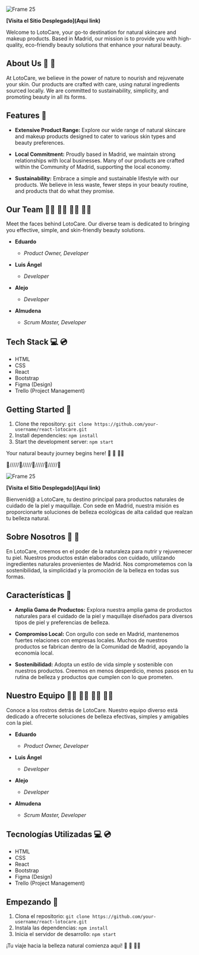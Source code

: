![Frame 25](https://github.com/eduardof5sg/react-lotocare/assets/149384086/46149a22-6b9e-4195-aa2c-24ff6c656ca3)

**[Visita el Sitio Desplegado](Aqui link)**

Welcome to LotoCare, your go-to destination for natural skincare and makeup products. Based in Madrid, our mission is to provide you with high-quality, eco-friendly beauty solutions that enhance your natural beauty.

## About Us :seedling: :herb:

At LotoCare, we believe in the power of nature to nourish and rejuvenate your skin. Our products are crafted with care, using natural ingredients sourced locally. We are committed to sustainability, simplicity, and promoting beauty in all its forms.

## Features :white_flower:	

- **Extensive Product Range:** Explore our wide range of natural skincare and makeup products designed to cater to various skin types and beauty preferences.

- **Local Commitment:** Proudly based in Madrid, we maintain strong relationships with local businesses. Many of our products are crafted within the Community of Madrid, supporting the local economy.

- **Sustainability:** Embrace a simple and sustainable lifestyle with our products. We believe in less waste, fewer steps in your beauty routine, and products that do what they promise.

## Our Team :man_technologist: :man_technologist: :man_technologist: :woman_technologist:	

Meet the faces behind LotoCare. Our diverse team is dedicated to bringing you effective, simple, and skin-friendly beauty solutions.

- **Eduardo**
  - *Product Owner, Developer*

- **Luis Ángel**
  - *Developer*

- **Alejo**
  - *Developer*

- **Almudena**
  - *Scrum Master, Developer*

## Tech Stack :computer:	:cd:	

- HTML
- CSS
- React
- Bootstrap
- Figma (Design)
- Trello (Project Management)

## Getting Started :rocket:	

1. Clone the repository: `git clone https://github.com/your-username/react-lotocare.git`
2. Install dependencies: `npm install`
3. Start the development server: `npm start`

Your natural beauty journey begins here! :blossom:	:star2:	:massage_woman:	


:white_flower://///:white_flower://///:white_flower://///:white_flower://///:white_flower:


![Frame 25](https://github.com/eduardof5sg/react-lotocare/assets/149384086/46149a22-6b9e-4195-aa2c-24ff6c656ca3)

**[Visita el Sitio Desplegado](Aqui link)**

Bienvenid@ a LotoCare, tu destino principal para productos naturales de cuidado de la piel y maquillaje. Con sede en Madrid, nuestra misión es proporcionarte soluciones de belleza ecológicas de alta calidad que realzan tu belleza natural.

## Sobre Nosotros :seedling: :herb:	

En LotoCare, creemos en el poder de la naturaleza para nutrir y rejuvenecer tu piel. Nuestros productos están elaborados con cuidado, utilizando ingredientes naturales provenientes de Madrid. Nos comprometemos con la sostenibilidad, la simplicidad y la promoción de la belleza en todas sus formas.

## Características :white_flower:	

- **Amplia Gama de Productos:** Explora nuestra amplia gama de productos naturales para el cuidado de la piel y maquillaje diseñados para diversos tipos de piel y preferencias de belleza.

- **Compromiso Local:** Con orgullo con sede en Madrid, mantenemos fuertes relaciones con empresas locales. Muchos de nuestros productos se fabrican dentro de la Comunidad de Madrid, apoyando la economía local.

- **Sostenibilidad:** Adopta un estilo de vida simple y sostenible con nuestros productos. Creemos en menos desperdicio, menos pasos en tu rutina de belleza y productos que cumplen con lo que prometen.

## Nuestro Equipo :man_technologist: :man_technologist: :man_technologist: :woman_technologist:	

Conoce a los rostros detrás de LotoCare. Nuestro equipo diverso está dedicado a ofrecerte soluciones de belleza efectivas, simples y amigables con la piel.

- **Eduardo**
  - *Product Owner, Developer*

- **Luis Ángel**
  - *Developer*

- **Alejo**
  - *Developer*

- **Almudena**
  - *Scrum Master, Developer*

## Tecnologías Utilizadas :computer:	:cd:

- HTML
- CSS
- React
- Bootstrap
- Figma (Design)
- Trello (Project Management)

## Empezando :rocket:	

1. Clona el repositorio: `git clone https://github.com/your-username/react-lotocare.git`
2. Instala las dependencias: `npm install`
3. Inicia el servidor de desarrollo: `npm start`

¡Tu viaje hacia la belleza natural comienza aquí! :blossom:	:star2:	:massage_woman:	

